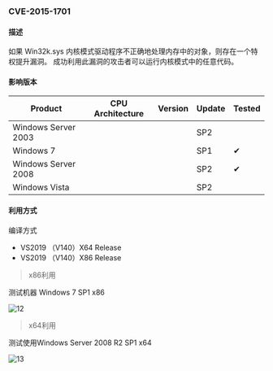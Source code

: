 ### CVE-2015-1701

#### 描述

如果 Win32k.sys 内核模式驱动程序不正确地处理内存中的对象，则存在一个特权提升漏洞。 成功利用此漏洞的攻击者可以运行内核模式中的任意代码。

#### 影响版本

| Product             | CPU Architecture | Version | Update | Tested             |
| ------------------- | ---------------- | ------- | ------ | ------------------ |
| Windows Server 2003 |                  |         | SP2    |                    |
| Windows 7           |                  |         | SP1    | &#10004; |
| Windows Server 2008 |                  |         | SP2    | &#10004; |
| Windows Vista       |                  |         | SP2    |                    |

#### 利用方式

编译方式

- VS2019 （V140）X64 Release
- VS2019 （V140）X86 Release

> x86利用

测试机器 Windows 7 SP1 x86

![12](https://raw.github.com/Ascotbe/Random-img/master/Kernelhub/CVE-2015-1701_win7_x86.gif)

> x64利用

测试使用Windows Server 2008 R2 SP1 x64

![13](https://raw.github.com/Ascotbe/Random-img/master/Kernelhub/CVE-2015-1701_win2008_x64.gif)